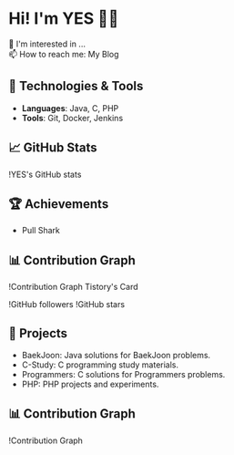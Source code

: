 # Hi! I'm YES 👋👋

🌱 I'm interested in ...  
📫 How to reach me: My Blog

## 🔧 Technologies & Tools
- **Languages**: Java, C, PHP
- **Tools**: Git, Docker, Jenkins

## 📈 GitHub Stats
!YES's GitHub stats

## 🏆 Achievements
- Pull Shark

## 📊 Contribution Graph
!Contribution Graph
Tistory's Card
<!---
yes-22/yes-22 is a ✨ special ✨ repository because its `README.md` (this file) appears on your GitHub profile.
You can click the Preview link to take a look at your changes.
--->

!GitHub followers
!GitHub stars

## 🚀 Projects
- BaekJoon: Java solutions for BaekJoon problems.
- C-Study: C programming study materials.
- Programmers: C solutions for Programmers problems.
- PHP: PHP projects and experiments.

## 📊 Contribution Graph
!Contribution Graph
